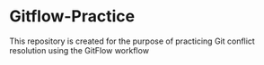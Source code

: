 # Gitflow-Practice
This repository is created for the purpose of practicing Git conflict resolution using the GitFlow workflow
